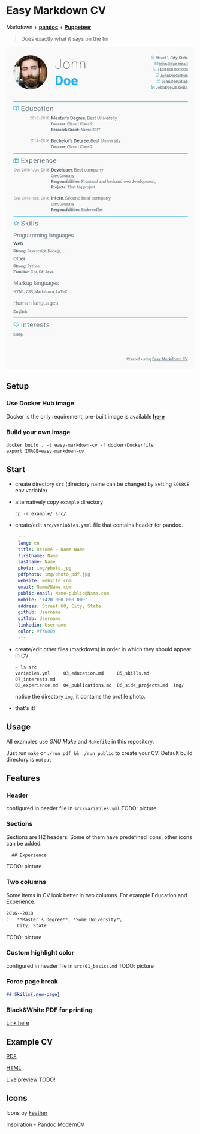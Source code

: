 # Easy Markdown CV

Markdown + [**pandoc**](https://pandoc.org/) + [**Puppeteer**](https://github.com/puppeteer/puppeteer)

> Does exactly what it says on the tin

![Example JPG](./example_output/cv.jpg)

## Setup

### Use Docker Hub image
Docker is the only requirement, pre-built image is available [**here**](https://hub.docker.com/r/viliamv/easy-markdown-cv)

### Build your own image

```
docker build . -t easy-markdown-cv -f docker/Dockerfile
export IMAGE=easy-markdown-cv
```

## Start

- create directory `src` (directory name can be changed by setting `SOURCE` env variable)
- alternatively copy `example` directory

    ```shell
    cp -r example/ src/
    ```

- create/edit `src/variables.yaml` file that contains header for pandoc.

    ```yaml
     ---
     lang: en
     title: Résumé - Name Name
     firstname: Name
     lastname: Name
     photo: img/photo.jpg
     pdfphoto: img/photo_pdf.jpg
     website: website.com
     email: Name@Name.com
     public-email: Name-public@Name.com
     mobile: '+420 000 000 000'
     address: Street 60, City, State
     github: Username
     gitlab: Username
     linkedin: Username
     color: #ff0000
     ---
    ```
- create/edit other files (markdown) in order in which they should appear in CV

    ```shell
    ~ ls src
    variables.yml     03_education.md     05_skills.md         07_interests.md
    02_experience.md  04_publications.md  06_side_projects.md  img/
    ```

    notice the directory `img`, it contains the profile photo.

- that's it!

## Usage

All examples use *GNU Make* and `Makefile` in this repository.

Just run `make` or `./run pdf && ./run public` to create your CV.
Default build directory is `output`

## Features

### Header

configured in header file in `src/variables.yml`
TODO: picture

### Sections

Sections are H2 headers.
Some of them have predefined icons, other icons can be added.

```markdown
  ## Experience
```
TODO: picture

### Two columns

Some items in CV look better in two columns.
For example Education and Experience.

```markdown
2016--2018
:   **Master's Degree**, *Some University*\
    City, State

```
TODO: picture

### Custom highlight color

configured in header file in `src/01_basics.md`
TODO: picture

### Force page break

```markdown
## Skills{.new-page}
```

### Black&White PDF for printing
[Link here](./example_output/cv_bw.pdf)

## Example CV

[PDF](./example_output/cv.pdf)

[HTML](./example_output/index.html)

[Live preview](https://viliamv.github.io/easy-markdown-cv/) TODO!

## Icons
Icons by [Feather](https://github.com/feathericons/feather)

Inspiration - [Pandoc ModernCV](https://github.com/barraq/pandoc-moderncv)
